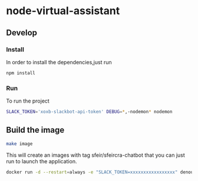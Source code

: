node-virtual-assistant
======================

## Develop

### Install

In order to install the dependencies,just run

```bash
npm install
```

### Run

To run the project
```bash
SLACK_TOKEN='xoxb-slackbot-api-token' DEBUG=*,-nodemon* nodemon
```

## Build the image

```bash
make image
```

This will create an images with tag sfeir/sfeircra-chatbot that you can just run to launch the application.

```bash
docker run -d --restart=always -e "SLACK_TOKEN=xxxxxxxxxxxxxxxxx" denouche/slack-virtual-assistant
```


